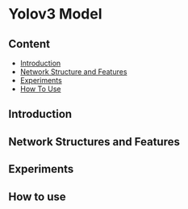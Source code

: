 # Yolov3 Model

## Content

- [Introduction](#Introduction)
- [Network Structure and Features](#Network-Structure-and-Features)
- [Experiments](#Training-Experiments)
- [How To Use](#How-To-Use)

## Introduction

## Network Structures and Features

## Experiments

## How to use